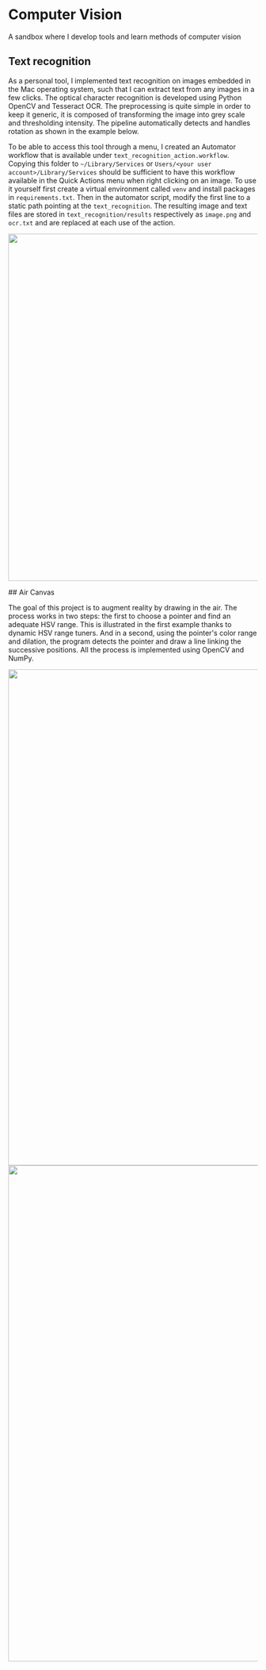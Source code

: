 # Computer Vision

A sandbox where I develop tools and learn methods of computer vision

## Text recognition

As a personal tool, I implemented text recognition on images embedded in the Mac operating system, such that I can extract text from any images in a few clicks.
The optical character recognition is developed using Python OpenCV and Tesseract OCR. The preprocessing is quite simple in order to keep it generic, it is composed of transforming the image into grey scale and thresholding intensity. The pipeline automatically detects and handles rotation as shown in the example below.

To be able to access this tool through a menu, I created an Automator workflow that is available under `text_recognition_action.workflow`. Copying this folder to `~/Library/Services` or `Users/<your user account>/Library/Services` should be sufficient to have this workflow available in the Quick Actions menu when right clicking on an image.
To use it yourself first create a virtual environment called `venv` and install packages in `requirements.txt`. Then in the automator script, modify the first line to a static path pointing at the `text_recognition`. The resulting image and text files are stored in `text_recognition/results` respectively as `image.png` and `ocr.txt` and are replaced at each use of the action.


<img src="./assets/text_recognition.gif"  width="700"/>

## Air Canvas

The goal of this project is to augment reality by drawing in the air. The process works in two steps: the first to choose a pointer and find an adequate HSV range. This is illustrated in the first example thanks to dynamic HSV range tuners. And in a second, using the pointer's color range and dilation, the program detects the pointer and draw a line linking the successive positions. All the process is implemented using OpenCV and NumPy.

<img src="./assets/hsv_picker.gif"  width="1000"/>
<img src="./assets/air_canvas.gif"  width="1000"/>
